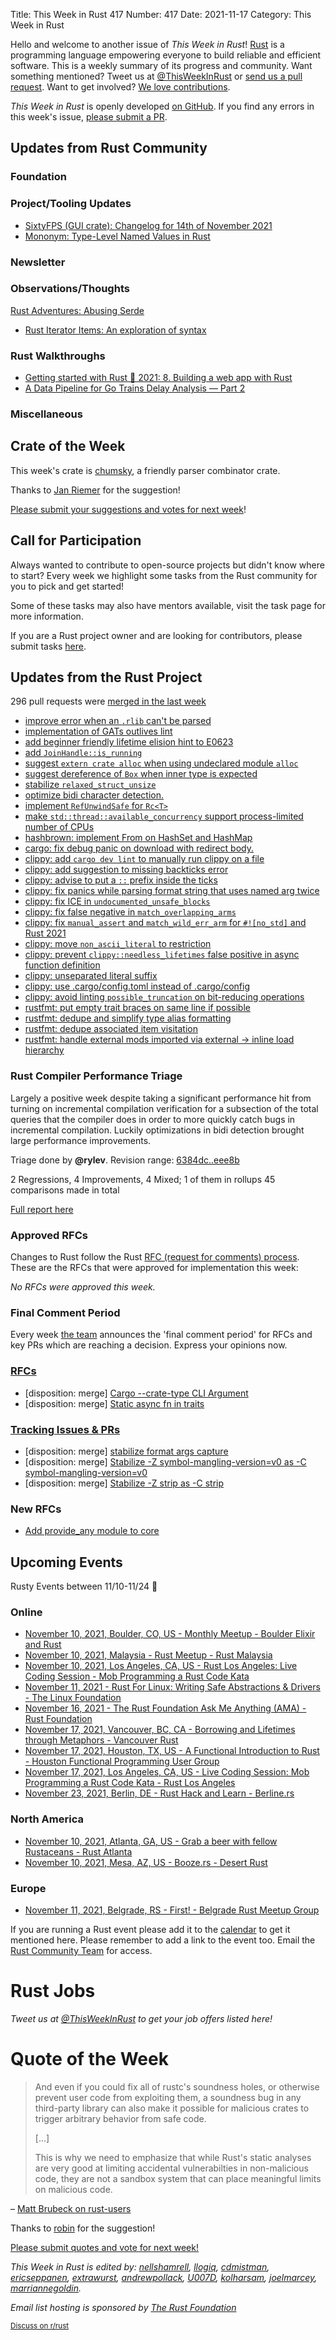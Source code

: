 Title: This Week in Rust 417
Number: 417
Date: 2021-11-17
Category: This Week in Rust

Hello and welcome to another issue of *This Week in Rust*!
[Rust](http://rust-lang.org) is a programming language empowering everyone to build reliable and efficient software.
This is a weekly summary of its progress and community.
Want something mentioned? Tweet us at [@ThisWeekInRust](https://twitter.com/ThisWeekInRust) or [send us a pull request](https://github.com/rust-lang/this-week-in-rust).
Want to get involved? [We love contributions](https://github.com/rust-lang/rust/blob/master/CONTRIBUTING.md).

*This Week in Rust* is openly developed [on GitHub](https://github.com/rust-lang/this-week-in-rust).
If you find any errors in this week's issue, [please submit a PR](https://github.com/rust-lang/this-week-in-rust/pulls).

## Updates from Rust Community

### Foundation

### Project/Tooling Updates

* [SixtyFPS (GUI crate): Changelog for 14th of November 2021](https://sixtyfps.io/thisweek/2021-11-15.html)
* [Mononym: Type-Level Named Values in Rust](https://maybevoid.com/blog/mononym-part-1/)

### Newsletter

### Observations/Thoughts
[Rust Adventures: Abusing Serde](https://lucumr.pocoo.org/2021/11/14/abusing-serde/)
* [Rust Iterator Items: An exploration of syntax](https://estebank.github.io/rust-iterator-item-syntax.html)

### Rust Walkthroughs

* [Getting started with Rust 🦀 2021: 8. Building a web app with Rust](https://www.youtube.com/watch?v=4MKcqR9z8AU)
* [A Data Pipeline for Go Trains Delay Analysis — Part 2](https://medium.com/geekculture/a-data-pipeline-for-go-trains-delay-analysis-part-2-e5b9ef0ea315)

### Miscellaneous

## Crate of the Week

This week's crate is [chumsky](https://github.com/zesterer/chumsky), a friendly parser combinator crate.

Thanks to [Jan Riemer](https://users.rust-lang.org/t/crate-of-the-week/2704/981) for the suggestion!

[Please submit your suggestions and votes for next week][submit_crate]!

[submit_crate]: https://users.rust-lang.org/t/crate-of-the-week/2704

## Call for Participation

Always wanted to contribute to open-source projects but didn't know where to start?
Every week we highlight some tasks from the Rust community for you to pick and get started!

Some of these tasks may also have mentors available, visit the task page for more information.

If you are a Rust project owner and are looking for contributors, please submit tasks [here][guidelines].

[guidelines]: https://users.rust-lang.org/t/twir-call-for-participation/4821

## Updates from the Rust Project

296 pull requests were [merged in the last week][merged]

[merged]: https://github.com/search?q=is%3Apr+org%3Arust-lang+is%3Amerged+merged%3A2021-11-01..2021-11-08

* [improve error when an `.rlib` can't be parsed](https://github.com/rust-lang/rust/pull/88368)
* [implementation of GATs outlives lint](https://github.com/rust-lang/rust/pull/89970)
* [add beginner friendly lifetime elision hint to E0623](https://github.com/rust-lang/rust/pull/90179)
* [add `JoinHandle::is_running`](https://github.com/rust-lang/rust/pull/90439)
* [suggest `extern crate alloc` when using undeclared module `alloc`](https://github.com/rust-lang/rust/pull/90507)
* [suggest dereference of `Box` when inner type is expected](https://github.com/rust-lang/rust/pull/90627)
* [stabilize `relaxed_struct_unsize`](https://github.com/rust-lang/rust/pull/90417)
* [optimize bidi character detection.](https://github.com/rust-lang/rust/pull/90559)
* [implement `RefUnwindSafe` for `Rc<T>`](https://github.com/rust-lang/rust/pull/87467)
* [make `std::thread::available_concurrency` support process-limited number of CPUs](https://github.com/rust-lang/rust/pull/89310)
* [hashbrown: implement From<array> on HashSet and HashMap](https://github.com/rust-lang/hashbrown/pull/298)
* [cargo: fix debug panic on download with redirect body.](https://github.com/rust-lang/cargo/pull/10048)
* [clippy: add `cargo dev lint` to manually run clippy on a file](https://github.com/rust-lang/rust-clippy/pull/7917)
* [clippy: add suggestion to missing backticks error](https://github.com/rust-lang/rust-clippy/pull/7904)
* [clippy: advise to put a `::` prefix inside the ticks](https://github.com/rust-lang/rust-clippy/pull/7916)
* [clippy: fix panics while parsing format string that uses named arg twice](https://github.com/rust-lang/rust-clippy/pull/7906)
* [clippy: fix ICE in `undocumented_unsafe_blocks`](https://github.com/rust-lang/rust-clippy/pull/7945)
* [clippy: fix false negative in `match_overlapping_arms`](https://github.com/rust-lang/rust-clippy/pull/7909)
* [clippy: fix `manual_assert` and `match_wild_err_arm` for `#![no_std]` and Rust 2021](https://github.com/rust-lang/rust-clippy/pull/7851)
* [clippy: move `non_ascii_literal` to restriction](https://github.com/rust-lang/rust-clippy/pull/7907)
* [clippy: prevent `clippy::needless_lifetimes` false positive in async function definition](https://github.com/rust-lang/rust-clippy/pull/7901)
* [clippy: unseparated literal suffix](https://github.com/rust-lang/rust-clippy/pull/7726)
* [clippy: use .cargo/config.toml instead of .cargo/config](https://github.com/rust-lang/rust-clippy/pull/7918)
* [clippy: avoid linting `possible_truncation` on bit-reducing operations](https://github.com/rust-lang/rust-clippy/pull/7819)
* [rustfmt: put empty trait braces on same line if possible](https://github.com/rust-lang/rustfmt/pull/5060)
* [rustfmt: dedupe and simplify type alias formatting](https://github.com/rust-lang/rustfmt/pull/5068)
* [rustfmt: dedupe associated item visitation](https://github.com/rust-lang/rustfmt/pull/5069)
* [rustfmt: handle external mods imported via external → inline load hierarchy](https://github.com/rust-lang/rustfmt/pull/5064)

### Rust Compiler Performance Triage

Largely a positive week despite taking a significant performance hit from turning on incremental compilation verification for a subsection of the total queries that the compiler does in order to more quickly catch bugs in incremental compilation. Luckily optimizations in bidi detection brought large performance improvements.

Triage done by **@rylev**.
Revision range: [6384dc..eee8b](https://perf.rust-lang.org/?start=6384dca100f3cedfa031a9204586f94f8612eae5&end=eee8b9c7bafade55981d155dae71657f1cc55a22&absolute=false&stat=instructions%3Au)

2 Regressions, 4 Improvements, 4 Mixed; 1 of them in rollups
45 comparisons made in total

[Full report here](https://github.com/rust-lang/rustc-perf/blob/master/triage/2021-11-09.md)

### Approved RFCs

Changes to Rust follow the Rust [RFC (request for comments) process](https://github.com/rust-lang/rfcs#rust-rfcs). These
are the RFCs that were approved for implementation this week:

*No RFCs were approved this week.*

### Final Comment Period

Every week [the team](https://www.rust-lang.org/team.html) announces the
'final comment period' for RFCs and key PRs which are reaching a
decision. Express your opinions now.

### [RFCs](https://github.com/rust-lang/rfcs/labels/final-comment-period)

* [disposition: merge] [Cargo --crate-type CLI Argument](https://github.com/rust-lang/rfcs/pull/3180)
* [disposition: merge] [Static async fn in traits](https://github.com/rust-lang/rfcs/pull/3185)

### [Tracking Issues & PRs](https://github.com/rust-lang/rust/labels/final-comment-period)

* [disposition: merge] [stabilize format args capture](https://github.com/rust-lang/rust/pull/90473)
* [disposition: merge] [Stabilize -Z symbol-mangling-version=v0 as -C symbol-mangling-version=v0](https://github.com/rust-lang/rust/pull/90128)
* [disposition: merge] [Stabilize -Z strip as -C strip](https://github.com/rust-lang/rust/pull/90058)

### New RFCs

* [Add provide_any module to core](https://github.com/rust-lang/rfcs/pull/3192)

## Upcoming Events

Rusty Events between 11/10-11/24 🦀

### Online

* [November 10, 2021, Boulder, CO, US - Monthly Meetup - Boulder Elixir and Rust](https://www.meetup.com/boulder-elixir-rust/events/281765483)
* [November 10, 2021, Malaysia - Rust Meetup - Rust Malaysia](https://discord.gg/9Xj8H2EXTD)
* [November 10, 2021, Los Angeles, CA, US - Rust Los Angeles: Live Coding Session - Mob Programming a Rust Code Kata](https://www.meetup.com/Rust-Los-Angeles/events/281944639/)
* [November 11, 2021 - Rust For Linux: Writing Safe Abstractions & Drivers - The Linux Foundation](https://linuxfoundation.org/webinars/rust-for-linux-writing-abstractions-and-drivers/)
* [November 16, 2021 - The Rust Foundation Ask Me Anything (AMA) - Rust Foundation](https://zoom.us/webinar/register/WN_BNOwcv_TS7aMpGNGEaTgEQ)
* [November 17, 2021, Vancouver, BC, CA - Borrowing and Lifetimes through Metaphors - Vancouver Rust](https://www.meetup.com/Vancouver-Rust/events/zkqvjsyccpbwb/)
* [November 17, 2021, Houston, TX, US - A Functional Introduction to Rust - Houston Functional Programming User Group](https://www.meetup.com/houston-functional-programming-users-group/events/281526282)
* [November 17, 2021, Los Angeles, CA, US - Live Coding Session: Mob Programming a Rust Code Kata - Rust Los Angeles](https://www.meetup.com/Rust-Los-Angeles/events/281944639)
* [November 23, 2021, Berlin, DE - Rust Hack and Learn - Berline.rs](https://berline.rs/)

### North America

* [November 10, 2021, Atlanta, GA, US - Grab a beer with fellow Rustaceans - Rust Atlanta](https://www.meetup.com/Rust-ATL/events/lhpkmsyccpbnb/)
* [November 10, 2021, Mesa, AZ, US - Booze.rs - Desert Rust](https://www.meetup.com/Desert-Rustaceans/events/281729697)

### Europe

* [November 11, 2021, Belgrade, RS - First! - Belgrade Rust Meetup Group](https://www.meetup.com/belgrade-rust-meetup-group/events/281523208/)

If you are running a Rust event please add it to the [calendar] to get
it mentioned here. Please remember to add a link to the event too.
Email the [Rust Community Team][community] for access.

[calendar]: https://www.google.com/calendar/embed?src=apd9vmbc22egenmtu5l6c5jbfc%40group.calendar.google.com
[community]: mailto:community-team@rust-lang.org

# Rust Jobs

*Tweet us at [@ThisWeekInRust](https://twitter.com/ThisWeekInRust) to get your job offers listed here!*

# Quote of the Week

> And even if you could fix all of rustc's soundness holes, or otherwise prevent user code from
> exploiting them, a soundness bug in any third-party library can also make it possible for
> malicious crates to trigger arbitrary behavior from safe code.
>
> [...]
>
> This is why we need to emphasize that while Rust's static analyses are very good at limiting
> accidental vulnerabilties in non-malicious code, they are not a sandbox system that can place
> meaningful limits on malicious code.

– [Matt Brubeck on rust-users](https://users.rust-lang.org/t/regarding-the-security-safety-of-libraries-on-crates-io/66294/24)

Thanks to [robin](https://users.rust-lang.org/t/twir-quote-of-the-week/328/1132) for the suggestion!

[Please submit quotes and vote for next week!](https://users.rust-lang.org/t/twir-quote-of-the-week/328)

*This Week in Rust is edited by: [nellshamrell](https://github.com/nellshamrell), [llogiq](https://github.com/llogiq), [cdmistman](https://github.com/cdmistman), [ericseppanen](https://github.com/ericseppanen), [extrawurst](https://github.com/extrawurst), [andrewpollack](https://github.com/andrewpollack), [U007D](https://github.com/U007D), [kolharsam](https://github.com/kolharsam), [joelmarcey](https://github.com/joelmarcey), [marriannegoldin](https://github.com/marriannegoldin).*

*Email list hosting is sponsored by [The Rust Foundation](https://foundation.rust-lang.org/)*

<small>[Discuss on r/rust](https://www.reddit.com/r/rust/comments/k5nsab/this_week_in_rust_367/)</small>
